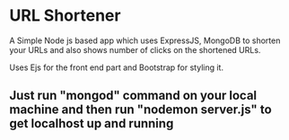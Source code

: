 # URL Shortener

A Simple Node js based app which uses ExpressJS, MongoDB to shorten your URLs and also shows number of clicks on the shortened URLs.

Uses Ejs for the front end part and Bootstrap for styling it.

## Just run "mongod" command on your local machine and then run "nodemon server.js" to get localhost up and running
